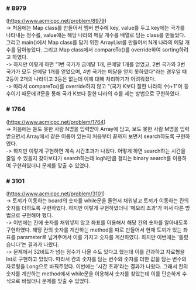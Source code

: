 ### # 8979
(https://www.acmicpc.net/problem/8979) <br>
-> 처음에는 Map class를 만들어서 멤버 변수에 key, value를 두고 key에는 국가를 나타내는 정수를, value에는 해당 나라의 메달 개수를 배열로 담는 class를 만들었다. 그리고 main()에서 Map class를 담기 위한 ArrayList를 만들어서 N개 나라의 메달 개수를 담아놓았다.
그리고 Map class에서 compareTo()를 override하여 sorting하려고 하였다. <br>
-> 하지만 이렇게 하면 "1번 국가가 금메달 1개, 은메달 1개를 얻었고, 2번 국가와 3번 국가가 모두 은메달 1개를 얻었으며, 4번 국가는 메달을 얻지 못하였다"라는 경우일 때 2등이 2개의 나라이고 3등은 없는데 이에 대해 처리하기가 어려워졌다. <br>
-> 따라서 compareTo()를 override하지 않고 "(국가 K보다 잘한 나라의 수)+1"이 등수이기 때문에 if문을 통해 국가 K보다 잘한 나라의 수를 세는 방법으로 구현하였다.
<br>

### # 1764
(https://www.acmicpc.net/problem/1764) <br>
 -> 처음에는 듣도 못한 사람 N명을 입력받아 Array에 담고, 보도 못한 사람 M명을 입력받으면서 Array에서 같은 이름이 있는지 처음부터 끝까지 보면서 search하도록 구현하였다. <br>
 -> 하지만 이렇게 구현하면 계속 시간초과가 나왔다. 어떻게 하면 search하는 시간을 줄일 수 있을지 찾아보다가 search하는데 logN만큼 걸리는 binary search를 이용하여 구현하였더니 문제를 맞출 수 있었다.
<br>

### # 3101
(https://www.acmicpc.net/problem/3101) <br>
-> 토끼가 이동하는 board의 숫자를 while문을 돌면서 채워넣고 토끼가 이동하는 칸의 숫자를 더하도록 구현하였다. 하지만 이렇게 구현하였더니 '메모리 초과'가 떠서 다른 방법으로 구현해야 했다. <br>
-> 이번에는 칸에 숫자를 채워넣지 않고 좌표를 이용해서 해당 칸의 숫자를 알아내도록 구현하였다. 해당 칸의 숫자를 계산하는 method를 따로 만들어서 현재 토끼가 있는 좌표를 parameter로 넘겨주어서 이를 가지고 숫자를 계산하였다. 하지만 이번에는 '틀렸습니다'는 결과가 나왔다. <br>
-> 문제에서 32비트가 넘는 정수가 나올 수도 있다고 했는데 이를 간과하고 자료형을 Int로 구현하고 있었다. 따라서 칸의 숫자를 담는 변수와 숫자를 더한 값을 담는 변수의 자료형을 Long으로 바꿔주었다. 이번에는 '시간 초과'라는 결과가 나왔다. 그래서 칸의 숫자를 계산하는 method에서 while문을 이용해서 숫자를 찾았는데 이를 단순하게 수식으로 바꿨더니 문제를 맞출 수 있었다.
<br>

